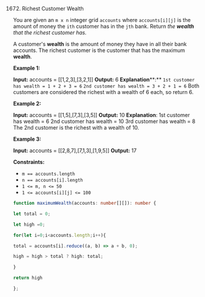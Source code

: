 1672. Richest Customer Wealth

You are given an `m x n` integer grid `accounts` where `accounts[i][j]` is the amount of money the `i​​​​​​​​​​​th​​​​` customer has in the `j​​​​​​​​​​​th`​​​​ bank. Return _the **wealth** that the richest customer has._

A customer's **wealth** is the amount of money they have in all their bank accounts. The richest customer is the customer that has the maximum **wealth**.

**Example 1:**

**Input:** accounts = [[1,2,3],[3,2,1]]
**Output:** 6
**Explanation****:**
`1st customer has wealth = 1 + 2 + 3 = 6`
`2nd customer has wealth = 3 + 2 + 1 = 6`
Both customers are considered the richest with a wealth of 6 each, so return 6.

**Example 2:**

**Input:** accounts = [[1,5],[7,3],[3,5]]
**Output:** 10
**Explanation**: 
1st customer has wealth = 6
2nd customer has wealth = 10 
3rd customer has wealth = 8
The 2nd customer is the richest with a wealth of 10.

**Example 3:**

**Input:** accounts = [[2,8,7],[7,1,3],[1,9,5]]
**Output:** 17

**Constraints:**

-   `m == accounts.length`
-   `n == accounts[i].length`
-   `1 <= m, n <= 50`
-   `1 <= accounts[i][j] <= 100`

```typescript
function maximumWealth(accounts: number[][]): number {

let total = 0;

let high =0;

for(let i=0;i<accounts.length;i++){

total = accounts[i].reduce((a, b) => a + b, 0);

high = high > total ? high: total;

}

return high

};


```
